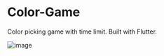 # Color-Game
Color picking game with time limit. Built with Flutter.


![image](https://user-images.githubusercontent.com/50713500/135272818-7cc65d13-04ca-44e5-ada5-b77a69af725d.png)


